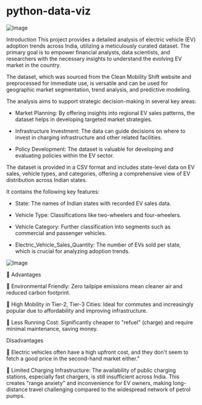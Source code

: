 # python-data-viz

![Image](https://github.com/user-attachments/assets/4fc6fc32-51fd-4a32-b9a6-e4ec5ad5a0fa)



Introduction
This project provides a detailed analysis of electric vehicle (EV) adoption trends across India, utilizing a meticulously curated dataset. The primary goal is to empower financial analysts, data scientists, and researchers with the necessary insights to understand the evolving EV market in the country. 

The dataset, which was sourced from the Clean Mobility Shift website and preprocessed for immediate use, is versatile and can be used for geographic market segmentation, trend analysis, and predictive modeling.

The analysis aims to support strategic decision-making in several key areas:

 * Market Planning: By offering insights into regional EV sales patterns, the dataset helps in developing targeted market strategies.
   
 * Infrastructure Investment: The data can guide decisions on where to invest in charging infrastructure and other related facilities.
   
 * Policy Development: The dataset is valuable for developing and evaluating policies within the EV sector.


   
The dataset is provided in a CSV format and includes state-level data on EV sales, vehicle types, and categories, offering a comprehensive view of EV distribution across Indian states.

It contains the following key features:

 * State: The names of Indian states with recorded EV sales data.
   
 * Vehicle Type: Classifications like two-wheelers and four-wheelers.
   
 * Vehicle Category: Further classification into segments such as commercial and passenger vehicles.
   
 * Electric_Vehicle_Sales_Quantity: The number of EVs sold per state, which is crucial for analyzing adoption trends.


   
![Image](https://github.com/user-attachments/assets/1b689a46-b7f3-4023-9d6f-8fd8f1624abc)



 Advantages

 Environmental Friendly: Zero tailpipe emissions mean cleaner air and reduced 
carbon footprint.

 High Mobility in Tier-2, Tier-3 Cities: Ideal for commutes and increasingly 
popular due to affordability and improving infrastructure.

 Less Running Cost: Significantly cheaper to "refuel" (charge) and require 
minimal maintenance, saving money.



Disadvantages

 Electric vehicles often have a high upfront cost, and they don't seem to fetch a good 
price in the second-hand market either."

 Limited Charging Infrastructure: The availability of public charging stations, 
especially fast chargers, is still insufficient across India. This creates "range 
anxiety" and inconvenience for EV owners, making long-distance travel 
challenging compared to the widespread network of petrol pumps.
